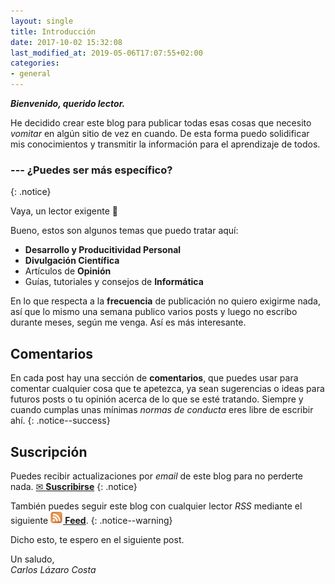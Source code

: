 ```yaml
---
layout: single
title: Introducción
date: 2017-10-02 15:32:08
last_modified_at: 2019-05-06T17:07:55+02:00
categories:
- general
---
```


**_Bienvenido, querido lector._**

He decidido crear este blog para publicar todas esas cosas que necesito _vomitar_ en algún sitio de vez en cuando. De esta forma puedo solidificar mis conocimientos y transmitir la información para el aprendizaje de todos.

### --- ¿Puedes ser más específico?
{: .notice}

Vaya, un lector exigente 🤔

Bueno, estos son algunos temas que puedo tratar aquí:

- **Desarrollo y Producitividad Personal**
- **Divulgación Científica**
- Artículos de **Opinión**
- Guías, tutoriales y consejos de **Informática**

En lo que respecta a la **frecuencia** de publicación no quiero exigirme nada, así que lo mismo una semana publico varios posts y luego no escribo durante meses, según me venga. Así es más interesante.

## Comentarios

En cada post hay una sección de **comentarios**, que puedes usar para comentar cualquier cosa que te apetezca, ya sean sugerencias o ideas para futuros posts o tu opinión acerca de lo que se esté tratando. Siempre y cuando cumplas unas mínimas _normas de conducta_ eres libre de escribir ahí.
{: .notice--success}

## Suscripción

Puedes recibir actualizaciones por _email_ de este blog para no perderte nada.
<a href="#" id="subscribe-intro" class="btn center">✉ <b>Suscribirse</b></a>
{: .notice}

También puedes seguir este blog con cualquier lector _RSS_ mediante el siguiente **[<img src="/assets/images/rss.png" width="20" height="20"> Feed]({{site.url}}/feed.xml)**.
{: .notice--warning}

Dicho esto, te espero en el siguiente post.

Un saludo,<br />
_Carlos Lázaro Costa_